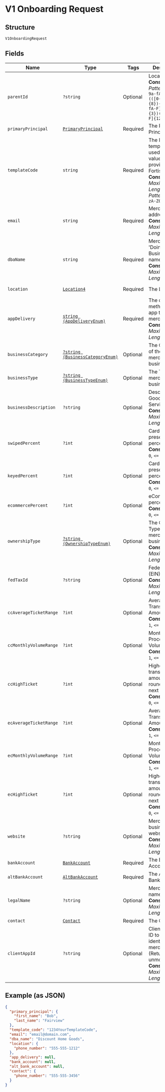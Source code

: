 
# V1 Onboarding Request

## Structure

`V1OnboardingRequest`

## Fields

| Name | Type | Tags | Description | Getter | Setter |
|  --- | --- | --- | --- | --- | --- |
| `parentId` | `?string` | Optional | Location ID<br>**Constraints**: *Pattern*: `^(([0-9a-fA-F]{24})\|(([0-9a-fA-F]{8})-(([0-9a-fA-F]{4}\-){3})([0-9a-fA-F]{12})))$` | getParentId(): ?string | setParentId(?string parentId): void |
| `primaryPrincipal` | [`PrimaryPrincipal`](../../doc/models/primary-principal.md) | Required | The Primary Principal. | getPrimaryPrincipal(): PrimaryPrincipal | setPrimaryPrincipal(PrimaryPrincipal primaryPrincipal): void |
| `templateCode` | `string` | Required | The ID of the template to be used - this value will be provided by Fortis.<br>**Constraints**: *Maximum Length*: `20`, *Pattern*: `^[a-zA-Z0-9]*$` | getTemplateCode(): string | setTemplateCode(string templateCode): void |
| `email` | `string` | Required | Merchant email address.<br>**Constraints**: *Maximum Length*: `100` | getEmail(): string | setEmail(string email): void |
| `dbaName` | `string` | Required | Merchant 'Doing Business As' name.<br>**Constraints**: *Maximum Length*: `100` | getDbaName(): string | setDbaName(string dbaName): void |
| `location` | [`Location4`](../../doc/models/location-4.md) | Required | The Location. | getLocation(): Location4 | setLocation(Location4 location): void |
| `appDelivery` | [`string (AppDeliveryEnum)`](../../doc/models/app-delivery-enum.md) | Required | The delivery method of the app to the merchant.<br>**Constraints**: *Maximum Length*: `12` | getAppDelivery(): string | setAppDelivery(string appDelivery): void |
| `businessCategory` | [`?string (BusinessCategoryEnum)`](../../doc/models/business-category-enum.md) | Optional | The Category of the merchant's business | getBusinessCategory(): ?string | setBusinessCategory(?string businessCategory): void |
| `businessType` | [`?string (BusinessTypeEnum)`](../../doc/models/business-type-enum.md) | Optional | The Type of a merchant's business. | getBusinessType(): ?string | setBusinessType(?string businessType): void |
| `businessDescription` | `?string` | Optional | Description of Goods or Services.<br>**Constraints**: *Maximum Length*: `200` | getBusinessDescription(): ?string | setBusinessDescription(?string businessDescription): void |
| `swipedPercent` | `?int` | Optional | Card present/swiped percentage<br>**Constraints**: `>= 0`, `<= 100` | getSwipedPercent(): ?int | setSwipedPercent(?int swipedPercent): void |
| `keyedPercent` | `?int` | Optional | Card not present/keyed percentage<br>**Constraints**: `>= 0`, `<= 100` | getKeyedPercent(): ?int | setKeyedPercent(?int keyedPercent): void |
| `ecommercePercent` | `?int` | Optional | eCommerce percentage.<br>**Constraints**: `>= 0`, `<= 100` | getEcommercePercent(): ?int | setEcommercePercent(?int ecommercePercent): void |
| `ownershipType` | [`?string (OwnershipTypeEnum)`](../../doc/models/ownership-type-enum.md) | Optional | The Ownership Type of the merchant's business.<br>**Constraints**: *Maximum Length*: `10` | getOwnershipType(): ?string | setOwnershipType(?string ownershipType): void |
| `fedTaxId` | `?string` | Optional | Federal Tax ID (EIN).<br>**Constraints**: *Maximum Length*: `10` | getFedTaxId(): ?string | setFedTaxId(?string fedTaxId): void |
| `ccAverageTicketRange` | `?int` | Optional | Average Transaction Amount Range<br>**Constraints**: `>= 1`, `<= 7` | getCcAverageTicketRange(): ?int | setCcAverageTicketRange(?int ccAverageTicketRange): void |
| `ccMonthlyVolumeRange` | `?int` | Optional | Monthly Processing Volume Range<br>**Constraints**: `>= 1`, `<= 7` | getCcMonthlyVolumeRange(): ?int | setCcMonthlyVolumeRange(?int ccMonthlyVolumeRange): void |
| `ccHighTicket` | `?int` | Optional | Highest transaction amount rounded to the next dollar<br>**Constraints**: `>= 0`, `<= 30000` | getCcHighTicket(): ?int | setCcHighTicket(?int ccHighTicket): void |
| `ecAverageTicketRange` | `?int` | Optional | Average Transaction Amount Range<br>**Constraints**: `>= 1`, `<= 7` | getEcAverageTicketRange(): ?int | setEcAverageTicketRange(?int ecAverageTicketRange): void |
| `ecMonthlyVolumeRange` | `?int` | Optional | Monthly Processing Volume Range<br>**Constraints**: `>= 1`, `<= 7` | getEcMonthlyVolumeRange(): ?int | setEcMonthlyVolumeRange(?int ecMonthlyVolumeRange): void |
| `ecHighTicket` | `?int` | Optional | Highest transaction amount rounded to the next dollar<br>**Constraints**: `>= 0`, `<= 30000` | getEcHighTicket(): ?int | setEcHighTicket(?int ecHighTicket): void |
| `website` | `?string` | Optional | Merchant's business website.<br>**Constraints**: *Maximum Length*: `100` | getWebsite(): ?string | setWebsite(?string website): void |
| `bankAccount` | [`BankAccount`](../../doc/models/bank-account.md) | Required | The Bank Account. | getBankAccount(): BankAccount | setBankAccount(BankAccount bankAccount): void |
| `altBankAccount` | [`AltBankAccount`](../../doc/models/alt-bank-account.md) | Required | The Alternative Bank Account. | getAltBankAccount(): AltBankAccount | setAltBankAccount(AltBankAccount altBankAccount): void |
| `legalName` | `?string` | Optional | Merchant legal name.<br>**Constraints**: *Maximum Length*: `100` | getLegalName(): ?string | setLegalName(?string legalName): void |
| `contact` | [`Contact`](../../doc/models/contact.md) | Required | The Contact. | getContact(): Contact | setContact(Contact contact): void |
| `clientAppId` | `?string` | Optional | Client-Issued ID to uniquely identify the merchant (Returned unmodified).<br>**Constraints**: *Maximum Length*: `50` | getClientAppId(): ?string | setClientAppId(?string clientAppId): void |

## Example (as JSON)

```json
{
  "primary_principal": {
    "first_name": "Bob",
    "last_name": "Fairview"
  },
  "template_code": "1234YourTemplateCode",
  "email": "email@domain.com",
  "dba_name": "Discount Home Goods",
  "location": {
    "phone_number": "555-555-1212"
  },
  "app_delivery": null,
  "bank_account": null,
  "alt_bank_account": null,
  "contact": {
    "phone_number": "555-555-3456"
  }
}
```

